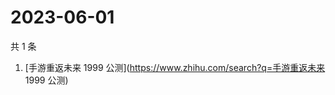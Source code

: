 # 2023-06-01

共 1 条

<!-- BEGIN -->
<!-- 最后更新时间 Thu Jun 01 2023 05:10:24 GMT+0800 (China Standard Time) -->

1. [手游重返未来 1999 公测](https://www.zhihu.com/search?q=手游重返未来 1999
   公测)

<!-- END -->
